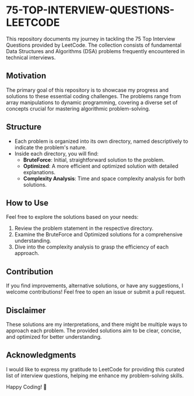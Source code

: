 # 75-TOP-INTERVIEW-QUESTIONS-LEETCODE

This repository documents my journey in tackling the 75 Top Interview Questions provided by LeetCode. The collection consists of fundamental Data Structures and Algorithms (DSA) problems frequently encountered in technical interviews.

## Motivation

The primary goal of this repository is to showcase my progress and solutions to these essential coding challenges. The problems range from array manipulations to dynamic programming, covering a diverse set of concepts crucial for mastering algorithmic problem-solving.

## Structure

- Each problem is organized into its own directory, named descriptively to indicate the problem's nature.
- Inside each directory, you will find:
  - **BruteForce**: Initial, straightforward solution to the problem.
  - **Optimized**: A more efficient and optimized solution with detailed explanations.
  - **Complexity Analysis**: Time and space complexity analysis for both solutions.

## How to Use

Feel free to explore the solutions based on your needs:

1. Review the problem statement in the respective directory.
2. Examine the BruteForce and Optimized solutions for a comprehensive understanding.
3. Dive into the complexity analysis to grasp the efficiency of each approach.

## Contribution

If you find improvements, alternative solutions, or have any suggestions, I welcome contributions! Feel free to open an issue or submit a pull request.

## Disclaimer

These solutions are my interpretations, and there might be multiple ways to approach each problem. The provided solutions aim to be clear, concise, and optimized for better understanding.

## Acknowledgments

I would like to express my gratitude to LeetCode for providing this curated list of interview questions, helping me enhance my problem-solving skills.

Happy Coding! 🚀
